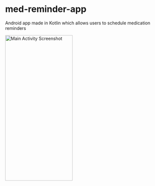 # med-reminder-app
Android app made in Kotlin which allows users to schedule medication reminders 

<img src="https://i.ibb.co/F6vBFnj/Screenshot-20231015-164712.png" alt="Main Activity Screenshot" width="216" height="468">
